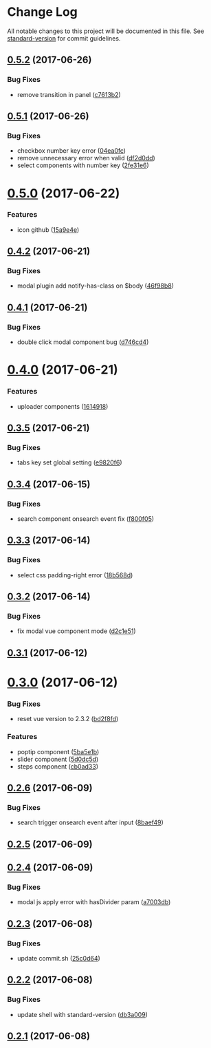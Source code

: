 # Change Log

All notable changes to this project will be documented in this file. See [standard-version](https://github.com/conventional-changelog/standard-version) for commit guidelines.

<a name="0.5.2"></a>
## [0.5.2](https://github.com/heyui/heyui/compare/v0.5.1...v0.5.2) (2017-06-26)


### Bug Fixes

* remove transition in panel ([c7613b2](https://github.com/heyui/heyui/commit/c7613b2))



<a name="0.5.1"></a>
## [0.5.1](https://github.com/heyui/heyui/compare/v0.5.0...v0.5.1) (2017-06-26)


### Bug Fixes

* checkbox number key error ([04ea0fc](https://github.com/heyui/heyui/commit/04ea0fc))
* remove unnecessary error when valid ([df2d0dd](https://github.com/heyui/heyui/commit/df2d0dd))
* select components with number key ([2fe31e6](https://github.com/heyui/heyui/commit/2fe31e6))



<a name="0.5.0"></a>
# [0.5.0](https://github.com/heyui/heyui/compare/v0.4.2...v0.5.0) (2017-06-22)


### Features

* icon github ([15a9e4e](https://github.com/heyui/heyui/commit/15a9e4e))



<a name="0.4.2"></a>
## [0.4.2](https://github.com/heyui/heyui/compare/v0.4.1...v0.4.2) (2017-06-21)


### Bug Fixes

* modal plugin add notify-has-class on $body ([46f98b8](https://github.com/heyui/heyui/commit/46f98b8))



<a name="0.4.1"></a>
## [0.4.1](https://github.com/heyui/heyui/compare/v0.4.0...v0.4.1) (2017-06-21)


### Bug Fixes

* double click modal component bug ([d746cd4](https://github.com/heyui/heyui/commit/d746cd4))



<a name="0.4.0"></a>
# [0.4.0](https://github.com/heyui/heyui/compare/v0.3.5...v0.4.0) (2017-06-21)


### Features

* uploader components ([1614918](https://github.com/heyui/heyui/commit/1614918))



<a name="0.3.5"></a>
## [0.3.5](https://github.com/heyui/heyui/compare/v0.3.4...v0.3.5) (2017-06-21)


### Bug Fixes

* tabs key set global setting ([e9820f6](https://github.com/heyui/heyui/commit/e9820f6))



<a name="0.3.4"></a>
## [0.3.4](https://github.com/heyui/heyui/compare/v0.3.3...v0.3.4) (2017-06-15)


### Bug Fixes

* search component onsearch event fix ([f800f05](https://github.com/heyui/heyui/commit/f800f05))



<a name="0.3.3"></a>
## [0.3.3](https://github.com/heyui/heyui/compare/v0.3.2...v0.3.3) (2017-06-14)


### Bug Fixes

* select css padding-right error ([18b568d](https://github.com/heyui/heyui/commit/18b568d))



<a name="0.3.2"></a>
## [0.3.2](https://github.com/heyui/heyui/compare/v0.3.1...v0.3.2) (2017-06-14)


### Bug Fixes

* fix modal vue component mode ([d2c1e51](https://github.com/heyui/heyui/commit/d2c1e51))



<a name="0.3.1"></a>
## [0.3.1](https://github.com/heyui/heyui/compare/v0.3.0...v0.3.1) (2017-06-12)



<a name="0.3.0"></a>
# [0.3.0](https://github.com/heyui/heyui/compare/v0.2.6...v0.3.0) (2017-06-12)


### Bug Fixes

* reset vue version to 2.3.2 ([bd2f8fd](https://github.com/heyui/heyui/commit/bd2f8fd))


### Features

* poptip component ([5ba5e1b](https://github.com/heyui/heyui/commit/5ba5e1b))
* slider component ([5d0dc5d](https://github.com/heyui/heyui/commit/5d0dc5d))
* steps component ([cb0ad33](https://github.com/heyui/heyui/commit/cb0ad33))



<a name="0.2.6"></a>
## [0.2.6](https://github.com/heyui/heyui/compare/v0.2.5...v0.2.6) (2017-06-09)


### Bug Fixes

* search trigger onsearch event after input ([8baef49](https://github.com/heyui/heyui/commit/8baef49))



<a name="0.2.5"></a>
## [0.2.5](https://github.com/heyui/heyui/compare/v0.2.4...v0.2.5) (2017-06-09)



<a name="0.2.4"></a>
## [0.2.4](https://github.com/heyui/heyui/compare/v0.2.3...v0.2.4) (2017-06-09)


### Bug Fixes

* modal js apply error with hasDivider param ([a7003db](https://github.com/heyui/heyui/commit/a7003db))



<a name="0.2.3"></a>
## [0.2.3](https://github.com/heyui/heyui/compare/v0.2.2...v0.2.3) (2017-06-08)


### Bug Fixes

* update commit.sh ([25c0d64](https://github.com/heyui/heyui/commit/25c0d64))



<a name="0.2.2"></a>
## [0.2.2](https://github.com/heyui/heyui/compare/v0.2.1...v0.2.2) (2017-06-08)


### Bug Fixes

* update shell with standard-version ([db3a009](https://github.com/heyui/heyui/commit/db3a009))



<a name="0.2.1"></a>
## [0.2.1](https://github.com/heyui/heyui/compare/v0.2.0...v0.2.1) (2017-06-08)
